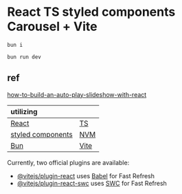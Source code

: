 # React TS styled components Carousel + Vite

```
bun i
```

```
bun run dev
```

## ref 
[how-to-build-an-auto-play-slideshow-with-react](https://tinloof.com/blog/how-to-build-an-auto-play-slideshow-with-react)

| utilizing                                           |                                       |
| :---------------------------------------------------| ------------------------------------- | 
| [React](https://react.dev/)                         | [TS](https://www.typescriptlang.org/) |
| [styled components](https://styled-components.com/) | [NVM](https://github.com/nvm-sh/nvm)  |
| [Bun](https://bun.sh/)                              | [Vite](https://vitejs.dev/guide/)     |

Currently, two official plugins are available:

- [@vitejs/plugin-react](https://github.com/vitejs/vite-plugin-react/blob/main/packages/plugin-react/README.md) uses [Babel](https://babeljs.io/) for Fast Refresh
- [@vitejs/plugin-react-swc](https://github.com/vitejs/vite-plugin-react-swc) uses [SWC](https://swc.rs/) for Fast Refresh
